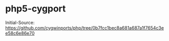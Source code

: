 # php5-cygport
Initial-Source: https://github.com/cygwinports/php/tree/0b7fcc1bec8a681a687a1f7654c3ee58c6e86e70
